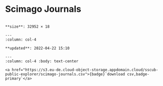 
# Scimago Journals

````{panels} :column: col-4

**size**: 32952 × 18

---
:column: col-4

**updated**: 2022-04-22 15:10

---
:column: col-4 :body: text-center

<a href="https://s3.eu-de.cloud-object-storage.appdomain.cloud/sscub-public-explorer/scimago-journals.csv">{badge}`download csv,badge-primary`</a>

````

